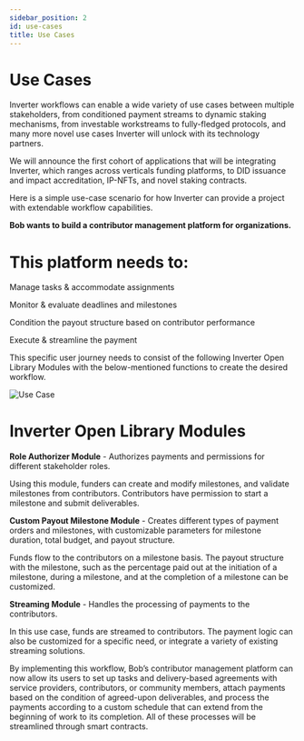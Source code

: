 ```yaml
---
sidebar_position: 2
id: use-cases
title: Use Cases
---
```


# Use Cases

Inverter workflows can enable a wide variety of use cases between multiple stakeholders, from conditioned payment streams to dynamic staking mechanisms, from investable workstreams to fully-fledged protocols, and many more novel use cases Inverter will unlock with its technology partners.

We will announce the first cohort of applications that will be integrating Inverter, which ranges across verticals funding platforms, to DID issuance and impact accreditation, IP-NFTs, and novel staking contracts.

Here is a simple use-case scenario for how Inverter can provide a project with extendable workflow capabilities.

**Bob wants to build a contributor management platform for organizations.**

# This platform needs to:

Manage tasks & accommodate assignments

Monitor & evaluate deadlines and milestones

Condition the payout structure based on contributor performance

Execute & streamline the payment

This specific user journey needs to consist of the following Inverter Open Library Modules with the below-mentioned functions to create the desired workflow.

![Use Case](/img/use-case.png)


# Inverter Open Library Modules

**Role Authorizer Module** - Authorizes payments and permissions for different stakeholder roles.

Using this module, funders can create and modify milestones, and validate milestones from contributors. Contributors have permission to start a milestone and submit deliverables.

**Custom Payout Milestone Module** - Creates different types of payment orders and milestones, with customizable parameters for milestone duration, total budget, and payout structure.

Funds flow to the contributors on a milestone basis. The payout structure with the milestone, such as the percentage paid out at the initiation of a milestone, during a milestone, and at the completion of a milestone can be customized.

**Streaming Module** - Handles the processing of payments to the contributors.

In this use case, funds are streamed to contributors. The payment logic can also be customized for a specific need, or integrate a variety of existing streaming solutions.

By implementing this workflow, Bob’s contributor management platform can now allow its users to set up tasks and delivery-based agreements with service providers, contributors, or community members, attach payments based on the condition of agreed-upon deliverables, and process the payments according to a custom schedule that can extend from the beginning of work to its completion. All of these processes will be streamlined through smart contracts.
